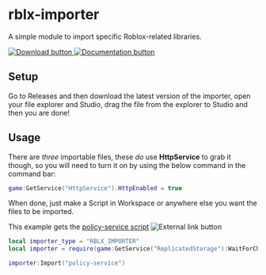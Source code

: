 # rblx-importer
A simple module to import specific Roblox-related libraries.

<a href="https://github.com/DavidTDC3377/rblx-importer/releases/">
  <img src="https://user-images.githubusercontent.com/40366903/165490793-a61cac2e-6a6e-48cb-a0e5-635983488b76.svg" alt="Download button">
</a>

<a href="https://github.com/DavidTDC3377/rblx-importer/wiki#section-1-setup">
  <img src="https://user-images.githubusercontent.com/40366903/165514217-84e5b27d-cf58-4bd4-9e6f-7fc0df17cdbe.svg" alt="Documentation button">
</a>



## Setup
Go to Releases and then download the latest version of the importer, 
open your file explorer and Studio, drag the file from the explorer to Studio and then you are done!

## Usage

There are *three* importable files, these *do* use **HttpService** to grab it though, so you will need to turn it on by using the below command in the command bar:

```lua
game:GetService("HttpService").HttpEnabled = true
```

When done, just make a Script in Workspace or anywhere else you want the files to be imported.

This example gets the [policy-service script](https://github.com/DavidStudios/policy-service) <img src="https://user-images.githubusercontent.com/40366903/165491159-aaa13447-89b2-4228-812f-bd8027fbf121.svg" alt="External link button">


```lua
local importer_type = "RBLX_IMPORTER"
local importer = require(game:GetService("ReplicatedStorage"):WaitForChild(importer_type))

importer:Import("policy-service")
```
